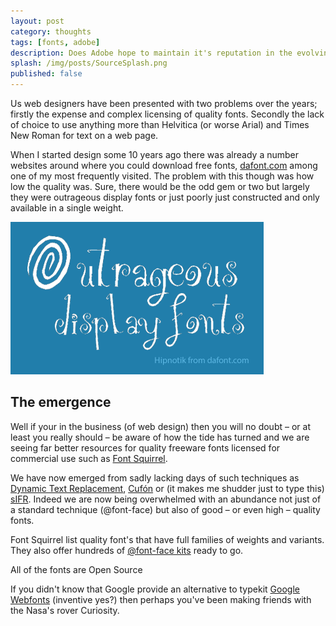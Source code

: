 ```yaml
---
layout: post
category: thoughts
tags: [fonts, adobe]
description: Does Adobe hope to maintain it's reputation in the evolving world of typography by releasing it's first ever open source font?
splash: /img/posts/SourceSplash.png
published: false
---
```


Us web designers have been presented with two problems over the years; firstly the expense and complex licensing of quality fonts. Secondly the lack of choice to use anything more than Helvitica (or worse Arial) and Times New Roman for text on a web page.

When I started design some 10 years ago there was already a number websites around where you could download free fonts, [dafont.com](http://dafont.com) among one of my most frequently visited. The problem with this though was how low the quality was. Sure, there would be the odd gem or two but largely they were outrageous display fonts or just poorly just constructed and only available in a single weight.

<img src="/img/posts/outrageousFonts.png" alt="Outrageous Display Fonts">

## The emergence

Well if your in the business (of web design) then you will no doubt – or at least you really should – be aware of how the tide has turned and we are seeing far better resources for quality freeware fonts licensed for commercial use such as [Font Squirrel](http://www.fontsquirrel.com).

We have now emerged from sadly lacking days of such techniques as [Dynamic Text Replacement](http://www.alistapart.com/articles/dynatext/), [Cufón](http://cufon.shoqolate.com/generate/) or (it makes me shudder just to type this) [sIFR](http://www.mikeindustries.com/blog/sifr). Indeed we are now being overwhelmed with an abundance not just of a standard technique (@font-face) but also of good – or even high – quality fonts.

Font Squirrel list quality font's that have full families of weights and variants. They also offer hundreds of [@font-face kits](http://www.fontsquirrel.com/fontface) ready to go.


All of the fonts are Open Source

If you didn't know that Google provide an alternative to typekit [Google Webfonts](http://www.google.com/webfonts/) (inventive yes?) then perhaps you've been making friends with the Nasa's rover Curiosity.